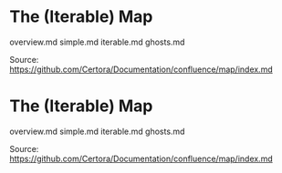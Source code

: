 # The (Iterable) Map

overview.md
simple.md
iterable.md
ghosts.md

Source: https://github.com/Certora/Documentation/confluence/map/index.md

# The (Iterable) Map

overview.md
simple.md
iterable.md
ghosts.md

Source: https://github.com/Certora/Documentation/confluence/map/index.md
